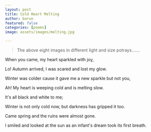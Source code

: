 ```yaml
---
layout: post
title: Cold Heart Melting
author: barun
featured: false
categories: [poems]
image: assets/images/melting.jpg

---
```


> The above eight images in different light and size potrays....... 


 When you came, my heart sparkled with joy,

 Lo! Autumn arrived, I was scared and lost my glow. 

 Winter was colder cause it gave me a new sparkle but not you, 

 Ah! My heart is weeping cold and is melting slow.

 It's all black and white to me;

 Winter is not only cold now, but darkness has gripped it too.

 Came spring and the ruins were almost gone.

 I smiled and looked at the sun as an infant's dream took its first breath.


